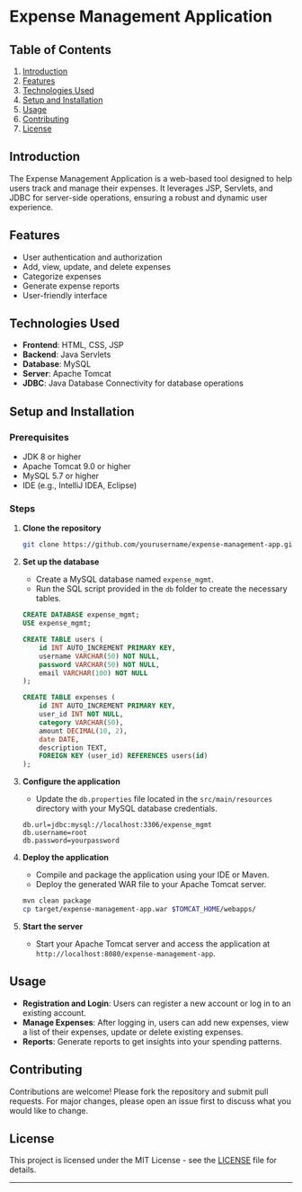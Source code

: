 

# Expense Management Application

## Table of Contents
1. [Introduction](#introduction)
2. [Features](#features)
3. [Technologies Used](#technologies-used)
4. [Setup and Installation](#setup-and-installation)
5. [Usage](#usage)
6. [Contributing](#contributing)
7. [License](#license)

## Introduction
The Expense Management Application is a web-based tool designed to help users track and manage their expenses. It leverages JSP, Servlets, and JDBC for server-side operations, ensuring a robust and dynamic user experience.

## Features
- User authentication and authorization
- Add, view, update, and delete expenses
- Categorize expenses
- Generate expense reports
- User-friendly interface

## Technologies Used
- **Frontend**: HTML, CSS, JSP
- **Backend**: Java Servlets
- **Database**: MySQL
- **Server**: Apache Tomcat
- **JDBC**: Java Database Connectivity for database operations

## Setup and Installation

### Prerequisites
- JDK 8 or higher
- Apache Tomcat 9.0 or higher
- MySQL 5.7 or higher
- IDE (e.g., IntelliJ IDEA, Eclipse)

### Steps

1. **Clone the repository**
   ```bash
   git clone https://github.com/yourusername/expense-management-app.git
   ```

2. **Set up the database**
   - Create a MySQL database named `expense_mgmt`.
   - Run the SQL script provided in the `db` folder to create the necessary tables.

   ```sql
   CREATE DATABASE expense_mgmt;
   USE expense_mgmt;

   CREATE TABLE users (
       id INT AUTO_INCREMENT PRIMARY KEY,
       username VARCHAR(50) NOT NULL,
       password VARCHAR(50) NOT NULL,
       email VARCHAR(100) NOT NULL
   );

   CREATE TABLE expenses (
       id INT AUTO_INCREMENT PRIMARY KEY,
       user_id INT NOT NULL,
       category VARCHAR(50),
       amount DECIMAL(10, 2),
       date DATE,
       description TEXT,
       FOREIGN KEY (user_id) REFERENCES users(id)
   );
   ```

3. **Configure the application**
   - Update the `db.properties` file located in the `src/main/resources` directory with your MySQL database credentials.

   ```properties
   db.url=jdbc:mysql://localhost:3306/expense_mgmt
   db.username=root
   db.password=yourpassword
   ```

4. **Deploy the application**
   - Compile and package the application using your IDE or Maven.
   - Deploy the generated WAR file to your Apache Tomcat server.

   ```bash
   mvn clean package
   cp target/expense-management-app.war $TOMCAT_HOME/webapps/
   ```

5. **Start the server**
   - Start your Apache Tomcat server and access the application at `http://localhost:8080/expense-management-app`.

## Usage
- **Registration and Login**: Users can register a new account or log in to an existing account.
- **Manage Expenses**: After logging in, users can add new expenses, view a list of their expenses, update or delete existing expenses.
- **Reports**: Generate reports to get insights into your spending patterns.

## Contributing
Contributions are welcome! Please fork the repository and submit pull requests. For major changes, please open an issue first to discuss what you would like to change.

## License
This project is licensed under the MIT License - see the [LICENSE](LICENSE) file for details.

---

